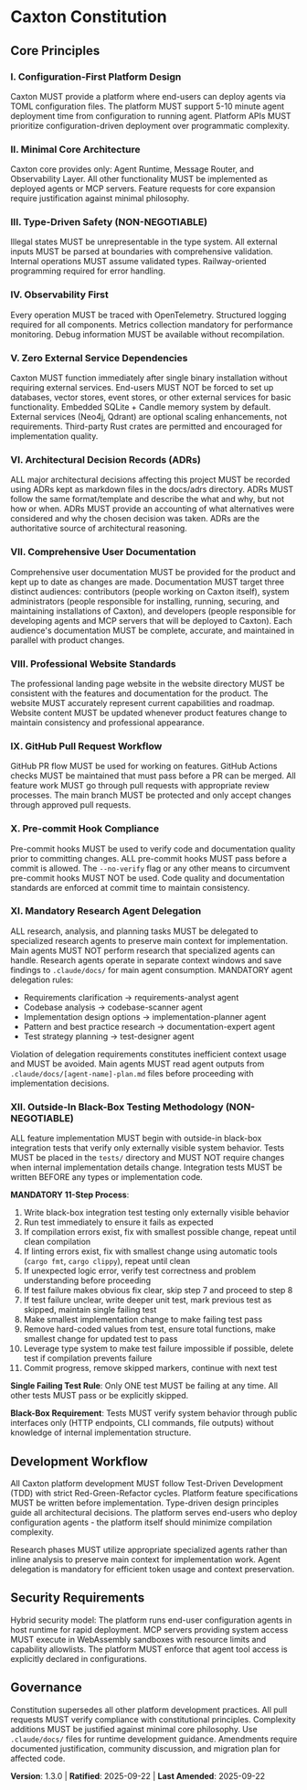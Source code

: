 <!--
Sync Impact Report:
- Version change: 1.2.1 → 1.3.0
- Modified principles: None renamed
- Added sections:
  * XII. Outside-In Black-Box Testing Methodology (new principle)
- Removed sections: None
- Templates requiring updates:
  ✅ .specify/templates/plan-template.md - Constitution Check section updated
  ✅ .specify/templates/tasks-template.md - Testing workflow refined
- Follow-up TODOs: None
-->

# Caxton Constitution

## Core Principles

### I. Configuration-First Platform Design

Caxton MUST provide a platform where end-users can deploy agents via TOML configuration files. The platform MUST support 5-10 minute agent deployment time from configuration to running agent. Platform APIs MUST prioritize configuration-driven deployment over programmatic complexity.

### II. Minimal Core Architecture

Caxton core provides only: Agent Runtime, Message Router, and Observability Layer. All other functionality MUST be implemented as deployed agents or MCP servers. Feature requests for core expansion require justification against minimal philosophy.

### III. Type-Driven Safety (NON-NEGOTIABLE)

Illegal states MUST be unrepresentable in the type system. All external inputs MUST be parsed at boundaries with comprehensive validation. Internal operations MUST assume validated types. Railway-oriented programming required for error handling.

### IV. Observability First

Every operation MUST be traced with OpenTelemetry. Structured logging required for all components. Metrics collection mandatory for performance monitoring. Debug information MUST be available without recompilation.

### V. Zero External Service Dependencies

Caxton MUST function immediately after single binary installation without requiring external services. End-users MUST NOT be forced to set up databases, vector stores, event stores, or other external services for basic functionality. Embedded SQLite + Candle memory system by default. External services (Neo4j, Qdrant) are optional scaling enhancements, not requirements. Third-party Rust crates are permitted and encouraged for implementation quality.

### VI. Architectural Decision Records (ADRs)

ALL major architectural decisions affecting this project MUST be recorded using ADRs kept as markdown files in the docs/adrs directory. ADRs MUST follow the same format/template and describe the what and why, but not how or when. ADRs MUST provide an accounting of what alternatives were considered and why the chosen decision was taken. ADRs are the authoritative source of architectural reasoning.

### VII. Comprehensive User Documentation

Comprehensive user documentation MUST be provided for the product and kept up to date as changes are made. Documentation MUST target three distinct audiences: contributors (people working on Caxton itself), system administrators (people responsible for installing, running, securing, and maintaining installations of Caxton), and developers (people responsible for developing agents and MCP servers that will be deployed to Caxton). Each audience's documentation MUST be complete, accurate, and maintained in parallel with product changes.

### VIII. Professional Website Standards

The professional landing page website in the website directory MUST be consistent with the features and documentation for the product. The website MUST accurately represent current capabilities and roadmap. Website content MUST be updated whenever product features change to maintain consistency and professional appearance.

### IX. GitHub Pull Request Workflow

GitHub PR flow MUST be used for working on features. GitHub Actions checks MUST be maintained that must pass before a PR can be merged. All feature work MUST go through pull requests with appropriate review processes. The main branch MUST be protected and only accept changes through approved pull requests.

### X. Pre-commit Hook Compliance

Pre-commit hooks MUST be used to verify code and documentation quality prior to committing changes. ALL pre-commit hooks MUST pass before a commit is allowed. The `--no-verify` flag or any other means to circumvent pre-commit hooks MUST NOT be used. Code quality and documentation standards are enforced at commit time to maintain consistency.

### XI. Mandatory Research Agent Delegation

ALL research, analysis, and planning tasks MUST be delegated to specialized research agents to preserve main context for implementation. Main agents MUST NOT perform research that specialized agents can handle. Research agents operate in separate context windows and save findings to `.claude/docs/` for main agent consumption. MANDATORY agent delegation rules:

- Requirements clarification → requirements-analyst agent
- Codebase analysis → codebase-scanner agent
- Implementation design options → implementation-planner agent
- Pattern and best practice research → documentation-expert agent
- Test strategy planning → test-designer agent

Violation of delegation requirements constitutes inefficient context usage and MUST be avoided. Main agents MUST read agent outputs from `.claude/docs/[agent-name]-plan.md` files before proceeding with implementation decisions.

### XII. Outside-In Black-Box Testing Methodology (NON-NEGOTIABLE)

ALL feature implementation MUST begin with outside-in black-box integration tests that verify only externally visible system behavior. Tests MUST be placed in the `tests/` directory and MUST NOT require changes when internal implementation details change. Integration tests MUST be written BEFORE any types or implementation code.

**MANDATORY 11-Step Process**:

1. Write black-box integration test testing only externally visible behavior
2. Run test immediately to ensure it fails as expected
3. If compilation errors exist, fix with smallest possible change, repeat until clean compilation
4. If linting errors exist, fix with smallest change using automatic tools (`cargo fmt`, `cargo clippy`), repeat until clean
5. If unexpected logic error, verify test correctness and problem understanding before proceeding
6. If test failure makes obvious fix clear, skip step 7 and proceed to step 8
7. If test failure unclear, write deeper unit test, mark previous test as skipped, maintain single failing test
8. Make smallest implementation change to make failing test pass
9. Remove hard-coded values from test, ensure total functions, make smallest change for updated test to pass
10. Leverage type system to make test failure impossible if possible, delete test if compilation prevents failure
11. Commit progress, remove skipped markers, continue with next test

**Single Failing Test Rule**: Only ONE test MUST be failing at any time. All other tests MUST pass or be explicitly skipped.

**Black-Box Requirement**: Tests MUST verify system behavior through public interfaces only (HTTP endpoints, CLI commands, file outputs) without knowledge of internal implementation structure.

## Development Workflow

All Caxton platform development MUST follow Test-Driven Development (TDD) with strict Red-Green-Refactor cycles. Platform feature specifications MUST be written before implementation. Type-driven design principles guide all architectural decisions. The platform serves end-users who deploy configuration agents - the platform itself should minimize compilation complexity.

Research phases MUST utilize appropriate specialized agents rather than inline analysis to preserve main context for implementation work. Agent delegation is mandatory for efficient token usage and context preservation.

## Security Requirements

Hybrid security model: The platform runs end-user configuration agents in host runtime for rapid deployment. MCP servers providing system access MUST execute in WebAssembly sandboxes with resource limits and capability allowlists. The platform MUST enforce that agent tool access is explicitly declared in configurations.

## Governance

Constitution supersedes all other platform development practices. All pull requests MUST verify compliance with constitutional principles. Complexity additions MUST be justified against minimal core philosophy. Use `.claude/docs/` files for runtime development guidance. Amendments require documented justification, community discussion, and migration plan for affected code.

**Version**: 1.3.0 | **Ratified**: 2025-09-22 | **Last Amended**: 2025-09-22
